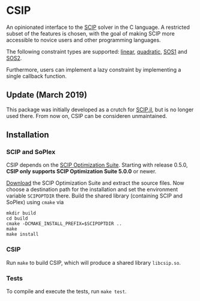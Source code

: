 # CSIP

An opinionated interface to the [SCIP](http://scip.zib.de/) solver in
the C language. A restricted subset of the features is chosen, with
the goal of making SCIP more accessible to novice users and other
programming languages.

The following constraint types are supported:
[linear](http://scip.zib.de/doc/html/cons__linear_8h.php),
[quadratic](http://scip.zib.de/doc/html/cons__quadratic_8h.php),
[SOS1](http://scip.zib.de/doc/html/cons__sos1_8h.php) and
[SOS2](http://scip.zib.de/doc/html/cons__sos2_8h.php).

Furthermore, users can implement a lazy constraint by implementing a
single callback function.

## Update (March 2019)

This package was initially developed as a crutch for [SCIP.jl](https://github.com/SCIP-Interfaces/SCIP.jl), but is no longer used there. From now on, CSIP can be consideren unmaintained.

## Installation

### SCIP and SoPlex

CSIP depends on the [SCIP Optimization Suite](http://scip.zib.de/#scipoptsuite).
Starting with release 0.5.0, **CSIP only supports SCIP Optimization Suite
5.0.0** or newer.

[Download](http://scip.zib.de/download.php?fname=scipoptsuite-5.0.0.tgz) the
SCIP Optimization Suite and extract the source files. Now choose a destination
path for the installation and set the environment variable `SCIPOPTDIR` there.
Build the shared library (containing SCIP and SoPlex) using `cmake` via

    mkdir build
    cd build
    cmake -DCMAKE_INSTALL_PREFIX=$SCIPOPTDIR ..
    make
    make install

### CSIP

Run `make` to build CSIP, which will produce a shared library
`libcsip.so`.

### Tests

To compile and execute the tests, run `make test`.
